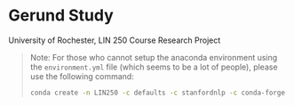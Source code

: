 # Gerund Study

University of Rochester, LIN 250 Course Research Project

> Note: For those who cannot setup the anaconda environment using the `environment.yml` file (which seems to be a lot of people), please use the following command:
>
> ```bash
> conda create -n LIN250 -c defaults -c stanfordnlp -c conda-forge python=3.8 autopep8 stanza nltk pandas
> ```

